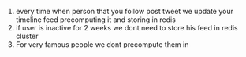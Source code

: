 1. every time when person that you follow post tweet we update your timeline feed precomputing it and storing in redis
2. if user is inactive for 2 weeks we dont need to store his feed in redis cluster
3. For very famous people we dont precompute them in 